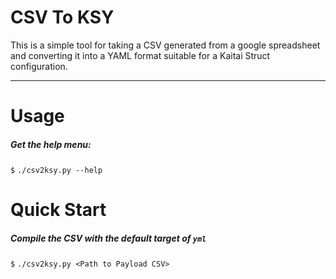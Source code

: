 # CSV To KSY

This is a simple tool for taking a CSV generated from a google spreadsheet and converting it into a YAML format suitable for a Kaitai Struct configuration.

***

# Usage

##### Get the help menu:

`$` `./csv2ksy.py --help`

# Quick Start

##### Compile the CSV with the default target of `yml`

`$` `./csv2ksy.py <Path to Payload CSV>`
